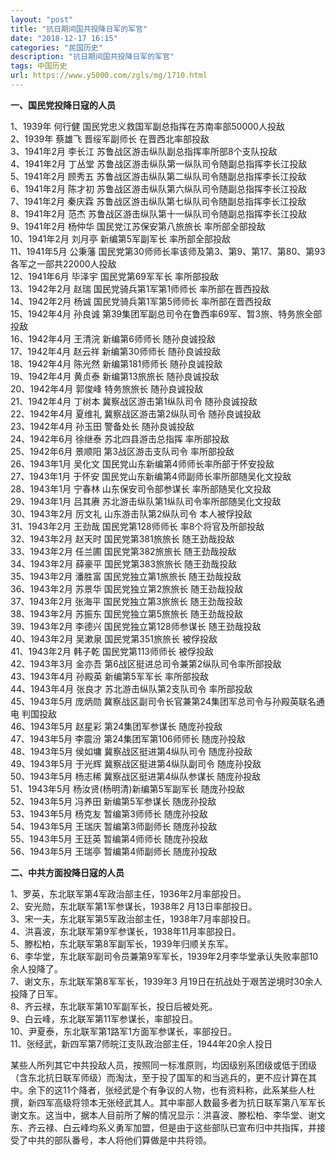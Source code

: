 ```yaml
---
layout: "post"
title: "抗日期间国共投降日军的军官"
date: "2018-12-17 16:15"
categories: "民国历史"
description: "抗日期间国共投降日军的军官"
tags: 中国历史
url: https://www.y5000.com/zgls/mg/1710.html
---
```






**一、国民党投降日寇的人员**

1、1939年 何行健 国民党忠义救国军副总指挥在苏南率部50000人投敌  
2、1939年 蔡雄飞 晋绥军副师长 在晋西北率部投敌  
3、1941年2月 李长江 苏鲁战区游击纵队副总指挥率所部8个支队投敌  
4、1941年2月 丁丛堂 苏鲁战区游击纵队第一纵队司令随副总指挥李长江投敌  
5、1941年2月 顾秀五 苏鲁战区游击纵队第二纵队司令随副总指挥李长江投敌  
6、1941年2月 陈才初 苏鲁战区游击纵队第六纵队司令随副总指挥李长江投敌  
7、1941年2月 秦庆霖 苏鲁战区游击纵队第七纵队司令随副总指挥李长江投敌  
8、1941年2月 范杰 苏鲁战区游击纵队第十一纵队司令随副总指挥李长江投敌  
9、1941年2月 杨仲华 国民党江苏保安第八旅旅长 率所部全部投敌  
10、1941年2月 刘月亭 新编第5军副军长 率所部全部投敌  
11、1941年5月 公秉藩 国民党第30师师长率该师及第3、第9、第17、第80、第93各军之一部共22000人投敌  
12、1941年6月 毕泽宇 国民党第69军军长 率所部投敌  
13、1942年2月 赵瑞 国民党骑兵第1军第1师师长 率所部在晋西投敌  
14、1942年2月 杨诚 国民党骑兵第1军第5师师长 率所部在晋西投敌  
15、1942年4月 孙良诚 第39集团军副总司令在鲁西率69军、暂3旅、特务旅全部投敌  
16、1942年4月 王清浣 新编第6师师长 随孙良诚投敌  
17、1942年4月 赵云祥 新编第30师师长 随孙良诚投敌  
18、1942年4月 陈光然 新编第181师师长 随孙良诚投敌  
19、1942年4月 黄贞泰 新编第13旅旅长 随孙良诚投敌  
20、1942年4月 郭俊峰 特务旅旅长 随孙良诚投敌  
21、1942年4月 丁树本 冀察战区游击第1纵队司令 随孙良诚投敌  
22、1942年4月 夏维礼 冀察战区游击第2纵队司令 随孙良诚投敌  
23、1942年4月 孙玉田 警备处长 随孙良诚投敌  
24、1942年6月 徐继泰 苏北四县游击总指挥 率所部投敌  
25、1942年6月 景顺阳 第3战区游击支队司令 率所部投敌  
26、1943年1月 吴化文 国民党山东新编第4师师长率所部于怀安投敌  
27、1943年1月 于怀安 国民党山东新编第4师副师长率所部随吴化文投敌  
28、1943年1月 宁春林 山东保安司令部参谋长 率所部随吴化文投敌  
29、1943年1月 吕其赓 苏北游击纵队第1纵队司令率所部随吴化文投敌  
30、1943年2月 厉文礼 山东游击队第2纵队司令 本人被俘投敌  
31、1943年2月 王劲哉 国民党第128师师长 率8个将官及所部投敌  
32、1943年2月 赵天时 国民党第381旅旅长 随王劲哉投敌  
33、1943年2月 任兰圃 国民党第382旅旅长 随王劲哉投敌  
34、1943年2月 薛豪平 国民党第383旅旅长 随王劲哉投敌  
35、1943年2月 潘胜富 国民党独立第1旅旅长 随王劲哉投敌  
36、1943年2月 苏景华 国民党独立第2旅旅长 随王劲哉投敌  
37、1943年2月 张海平 国民党独立第3旅旅长 随王劲哉投敌  
38、1943年2月 苏振东 国民党独立第5旅旅长 随王劲哉投敌  
39、1943年2月 李德兴 国民党独立第128师参谋长 随王劲哉投敌  
40、1943年2月 吴漱泉 国民党第351旅旅长 被俘投敌  
41、1943年2月 韩子乾 国民党第113师师长 被俘投敌  
42、1943年3月 金亦吾 第6战区挺进总司令兼第2纵队司令率所部投敌  
43、1943年4月 孙殿英 新编第5军军长 率所部投敌  
44、1943年4月 张良才 苏北游击纵队第2支队司令 率所部投敌  
45、1943年5月 庞炳勋 冀察战区副司令长官兼第24集团军总司令与孙殿英联名通电 判国投敌  
46、1943年5月 赵星彩 第24集团军参谋长 随庞孙投敌  
47、1943年5月 李震汾 第24集团军第106师师长 随庞孙投敌  
48、1943年5月 侯如墉 冀察战区挺进第4纵队司令 随庞孙投敌  
49、1943年5月 于光辉 冀察战区挺进第4纵队副司令 随庞孙投敌  
50、1943年5月 杨志稀 冀察战区挺进第4纵队参谋长 随庞孙投敌  
51、1943年5月 杨汝贤(杨明清)新编第5军副军长 随庞孙投敌  
52、1943年5月 冯养田 新编第5军参谋长 随庞孙投敌  
53、1943年5月 杨克友 暂编第3师师长 随庞孙投敌  
54、1943年5月 王瑞庆 暂编第3师副师长 随庞孙投敌  
55、1943年5月 王廷英 暂编第4师师长 随庞孙投敌  
56、1943年5月 王瑞亭 暂编第4师副师长 随庞孙投敌  
  
**二、中共方面投降日寇的人员**

1、罗英，东北联军第4军政治部主任，1936年2月率部投日。  
2、安光勋，东北联军第1军参谋长，1938年2 月13日率部投日。  
3、宋一夫，东北联军第5军政治部主任，1938年7月率部投日。  
4、洪喜波，东北联军第9军参谋长，1938年11月率部投日。  
5、滕松柏，东北联军第8军副军长，1939年归顺关东军。  
6、李华堂，东北联军副司令员兼第9军军长，1939年2月李华堂承认失败率部10余人投降了。  
7、谢文东，东北联军第8军军长，1939年3 月19日在抗战处于艰苦逆境时30余人投降了日军。  
8、齐云禄，东北联军第10军副军长，投日后被处死。  
9、白云峰，东北联军第11军参谋长，率部投日。  
10、尹夏泰，东北联军第1路军1方面军参谋长，率部投日。  
11、张经武，新四军第7师皖江支队政治部主任，1944年20余人投日

某些人所列其它中共投敌人员，按照同一标准原则，均因级别系团级或低于团级（含东北抗日联军师级）而淘汰，至于投了国军的和当逃兵的，更不应计算在其中。余下的这11个降者，张经武是个有争议的人物，也有资料称，此系某些人杜撰，新四军高级将领本无张经武其人。其中率部人数最多者为抗日联军第八军军长谢文东。这当中，据本人目前所了解的情况显示：洪喜波、滕松柏、李华堂、谢文东、齐云禄、白云峰均系义勇军加盟，但是由于这些部队已宣布归中共指挥，并接受了中共的部队番号，本人将他们算做是中共将领。
